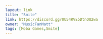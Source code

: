 ```yaml
---
layout: link
title: "Smite"
link: https://discord.gg/0U54RVEbDtnOU2wa
owner: "MusicFanMatt"
tags: [Moba Games,Smite]
---
```

